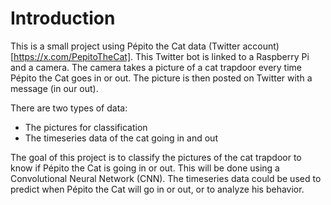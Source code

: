 # Introduction

This is a small project using Pépito the Cat data (Twitter account)[https://x.com/PepitoTheCat]. This Twitter bot is linked to a Raspberry Pi and a camera. The camera takes a picture of a cat trapdoor every time Pépito the Cat goes in or out. The picture is then posted on Twitter with a message (in our out).

There are two types of data:
- The pictures for classification
- The timeseries data of the cat going in and out

The goal of this project is to classify the pictures of the cat trapdoor to know if Pépito the Cat is going in or out. This will be done using a Convolutional Neural Network (CNN).
The timeseries data could be used to predict when Pépito the Cat will go in or out, or to analyze his behavior.